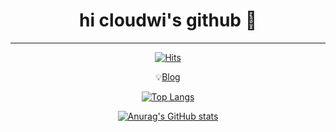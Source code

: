 <div align="center">
  <h1> hi cloudwi's github 👋 </h1>
  
  
  ---
  
  [![Hits](https://hits.seeyoufarm.com/api/count/incr/badge.svg?url=https%3A%2F%2Fgithub.com%2Fcloudwi&count_bg=%2379C83D&title_bg=%23555555&icon=github.svg&icon_color=%23E7E7E7&title=hits&edge_flat=false)](https://hits.seeyoufarm.com)

  💡[Blog](https://cloudwi.tistory.com/)

  [![Top Langs](https://github-readme-stats.vercel.app/api/top-langs/?username=cloudwi&layout=compact)](https://github.com/anuraghazra/github-readme-stats)

  [![Anurag's GitHub stats](https://github-readme-stats.vercel.app/api?username=cloudwi)](https://github.com/anuraghazra/github-readme-stats)

  <!--
  **cloudwi/cloudwi** is a ✨ _special_ ✨ repository because its `README.md` (this file) appears on your GitHub profile.

  Here are some ideas to get you started:

  - 🔭 I’m currently working on ...
  - 🌱 I’m currently learning ...
  - 👯 I’m looking to collaborate on ...
  - 🤔 I’m looking for help with ...
  - 💬 Ask me about ...
  - 📫 How to reach me: ...
  - 😄 Pronouns: ...
  - ⚡ Fun fact: ...
  -->
</div>

